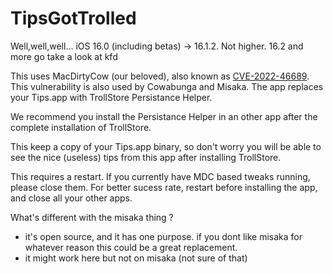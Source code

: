 # TipsGotTrolled
Well,well,well...
iOS 16.0 (including betas) -> 16.1.2. Not higher. 16.2 and more go take a look at kfd

This uses MacDirtyCow (our beloved), also known as [CVE-2022-46689](https://support.apple.com/en-us/HT213530). This vulnerability is also used by Cowabunga and Misaka.
The app replaces your Tips.app with TrollStore Persistance Helper.

We recommend you install the Persistance Helper in an other app after the complete installation of TrollStore.

This keep a copy of your Tips.app binary, so don't worry you will be able to see the nice (useless) tips from this app after installing TrollStore.

This requires a restart. If you currently have MDC based tweaks running, please close them. For better sucess rate, restart before installing the app, and close all your other apps.

What's different with the misaka thing ?
- it's open source, and it has one purpose. if you dont like misaka for whatever reason this could be a great replacement.
- it might work here but not on misaka (not sure of that)

